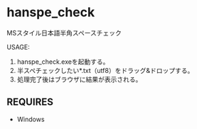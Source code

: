 # hanspe_check
MSスタイル日本語半角スペースチェック

USAGE:
1. hanspe_check.exeを起動する。
2. 半スペチェックしたい*.txt（utf8）をドラッグ&ドロップする。
3. 処理完了後はブラウザに結果が表示される。

## REQUIRES
- Windows
